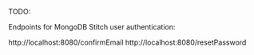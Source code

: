 TODO: 

Endpoints for MongoDB Stitch user authentication:

http://localhost:8080/confirmEmail
http://localhost:8080/resetPassword